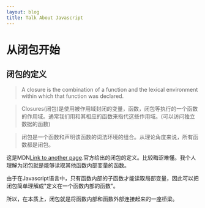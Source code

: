 ```yaml
---
layout: blog
title: Talk About Javascript 
---
```


# 从闭包开始

## 闭包的定义

> A closure is the combination of a function and the lexical environment within which that function was declared.

> Closures(闭包)是使用被作用域封闭的变量，函数，闭包等执行的一个函数的作用域。通常我们用和其相应的函数来指代这些作用域。(可以访问独立数据的函数)

> 闭包是一个函数和声明该函数的词法环境的组合。从理论角度来说，所有函数都是闭包。

这是MDN[Link to another page](another-page).官方给出的闭包的定义。比较晦涩难懂。我个人理解为闭包就是能够读取其他函数内部变量的函数。

由于在Javascript语言中，只有函数内部的子函数才能读取局部变量，因此可以把闭包简单理解成"定义在一个函数内部的函数"。

所以，在本质上，闭包就是将函数内部和函数外部连接起来的一座桥梁。


